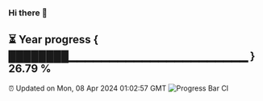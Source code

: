 ### Hi there 👋
⏳ Year progress { ████████▁▁▁▁▁▁▁▁▁▁▁▁▁▁▁▁▁▁▁▁▁▁ } 26.79 %
---
⏰ Updated on Mon, 08 Apr 2024 01:02:57 GMT
![Progress Bar CI](https://github.com/liununu/liununu/workflows/Progress%20Bar%20CI/badge.svg)
